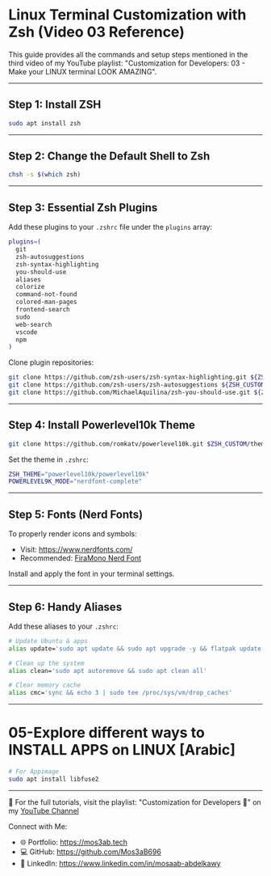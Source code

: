# Linux Terminal Customization with Zsh (Video 03 Reference)

This guide provides all the commands and setup steps mentioned in the third video of my YouTube playlist: "Customization for Developers: 03 - Make your LINUX terminal LOOK AMAZING".

---

## Step 1: Install ZSH  
```bash
sudo apt install zsh
```

---

## Step 2: Change the Default Shell to Zsh
```bash
chsh -s $(which zsh)
```

---

## Step 3: Essential Zsh Plugins
Add these plugins to your `.zshrc` file under the `plugins` array:
```zsh
plugins=(
  git
  zsh-autosuggestions
  zsh-syntax-highlighting
  you-should-use
  aliases
  colorize
  command-not-found
  colored-man-pages
  frontend-search
  sudo
  web-search
  vscode
  npm
)
```

Clone plugin repositories:
```bash
git clone https://github.com/zsh-users/zsh-syntax-highlighting.git ${ZSH_CUSTOM:-~/.oh-my-zsh/custom}/plugins/zsh-syntax-highlighting
git clone https://github.com/zsh-users/zsh-autosuggestions ${ZSH_CUSTOM:-~/.oh-my-zsh/custom}/plugins/zsh-autosuggestions
git clone https://github.com/MichaelAquilina/zsh-you-should-use.git ${ZSH_CUSTOM:-~/.oh-my-zsh/custom}/plugins/you-should-use
```

---

## Step 4: Install Powerlevel10k Theme
```bash
git clone https://github.com/romkatv/powerlevel10k.git $ZSH_CUSTOM/themes/powerlevel10k
```

Set the theme in `.zshrc`:
```zsh
ZSH_THEME="powerlevel10k/powerlevel10k"
POWERLEVEL9K_MODE="nerdfont-complete"
```

---

## Step 5: Fonts (Nerd Fonts)
To properly render icons and symbols:
- Visit: https://www.nerdfonts.com/
- Recommended: [FiraMono Nerd Font](https://github.com/ryanoasis/nerd-fonts/tree/master/patched-fonts/FiraMono)

Install and apply the font in your terminal settings.

---

## Step 6: Handy Aliases
Add these aliases to your `.zshrc`:
```bash
# Update Ubuntu & apps
alias update='sudo apt update && sudo apt upgrade -y && flatpak update -y && sudo snap refresh'

# Clean up the system
alias clean='sudo apt autoremove && sudo apt clean all'

# Clear memory cache
alias cmc='sync && echo 3 | sudo tee /proc/sys/vm/drop_caches'
```

---
# 05-Explore different ways to INSTALL APPS on LINUX [Arabic]
```bash
# For Appimage
sudo apt install libfuse2 
```


---

📌 For the full tutorials, visit the playlist:
"Customization for Developers 🎨" on my [YouTube Channel](https://youtube.com/playlist?list=PL-aLh5gc6xE2Z2oh5jvuZGNh6rD4tTiEk&si=X61SyJTSiRYhM10o)

Connect with Me:
- 🌐 Portfolio: https://mos3ab.tech
- 💻 GitHub: https://github.com/Mos3aB696
- 🔗 LinkedIn: https://www.linkedin.com/in/mosaab-abdelkawy
